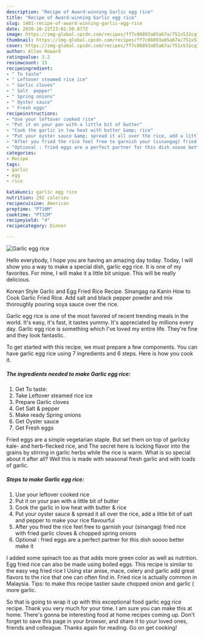 ```yaml
---
description: "Recipe of Award-winning Garlic egg rice"
title: "Recipe of Award-winning Garlic egg rice"
slug: 1401-recipe-of-award-winning-garlic-egg-rice
date: 2020-10-22T23:01:50.077Z
image: https://img-global.cpcdn.com/recipes/ff7c08893a85a67a/751x532cq70/garlic-egg-rice-recipe-main-photo.jpg
thumbnail: https://img-global.cpcdn.com/recipes/ff7c08893a85a67a/751x532cq70/garlic-egg-rice-recipe-main-photo.jpg
cover: https://img-global.cpcdn.com/recipes/ff7c08893a85a67a/751x532cq70/garlic-egg-rice-recipe-main-photo.jpg
author: Allen Howard
ratingvalue: 3.2
reviewcount: 15
recipeingredient:
- " To taste"
- " Leftover steamed rice ice"
- " Garlic cloves"
- " Salt  pepper"
- " Spring onions"
- " Oyster sauce"
- " Fresh eggs"
recipeinstructions:
- "Use your leftover cooked rice"
- "Put it on your pan with a little bit of butter"
- "Cook the garlic in low heat with butter &amp; rice"
- "Put your oyster sauce &amp; spread it all over the rice, add a little bit of salt and pepper to make your rice flavourful"
- "After you fried the rice feel free to garnish your (sinangag) fried rice with fried garlic cloves &amp; chopped spring onions"
- "Optional : fried eggs are a perfect partner for this dish soooo better make it"
categories:
- Recipe
tags:
- garlic
- egg
- rice

katakunci: garlic egg rice 
nutrition: 292 calories
recipecuisine: American
preptime: "PT10M"
cooktime: "PT32M"
recipeyield: "4"
recipecategory: Dinner

---
```



![Garlic egg rice](https://img-global.cpcdn.com/recipes/ff7c08893a85a67a/751x532cq70/garlic-egg-rice-recipe-main-photo.jpg)

Hello everybody, I hope you are having an amazing day today. Today, I will show you a way to make a special dish, garlic egg rice. It is one of my favorites. For mine, I will make it a little bit unique. This will be really delicious.

Korean Style Garlic and Egg Fried Rice Recipe. Sinangag na Kanin How to Cook Garlic Fried Rice. Add salt and black pepper powder and mix thoroughly pouring soya sauce over the rice.

Garlic egg rice is one of the most favored of recent trending meals in the world. It's easy, it's fast, it tastes yummy. It's appreciated by millions every day. Garlic egg rice is something which I've loved my entire life. They're fine and they look fantastic.


To get started with this recipe, we must prepare a few components. You can have garlic egg rice using 7 ingredients and 6 steps. Here is how you cook it.

<!--inarticleads1-->

##### The ingredients needed to make Garlic egg rice:

1. Get  To taste:
1. Take  Leftover steamed rice ice
1. Prepare  Garlic cloves
1. Get  Salt &amp; pepper
1. Make ready  Spring onions
1. Get  Oyster sauce
1. Get  Fresh eggs


Fried eggs are a simple vegetarian staple. But set them on top of garlicky kale- and herb-flecked rice, and The secret here is locking flavor into the grains by stirring in garlic herbs while the rice is warm. What is so special about it after all? Well this is made with seasonal fresh garlic and with loads of garlic. 

<!--inarticleads2-->

##### Steps to make Garlic egg rice:

1. Use your leftover cooked rice
1. Put it on your pan with a little bit of butter
1. Cook the garlic in low heat with butter &amp; rice
1. Put your oyster sauce &amp; spread it all over the rice, add a little bit of salt and pepper to make your rice flavourful
1. After you fried the rice feel free to garnish your (sinangag) fried rice with fried garlic cloves &amp; chopped spring onions
1. Optional : fried eggs are a perfect partner for this dish soooo better make it


I added some spinach too as that adds more green color as well as nutrition. Egg fried rice can also be made using boiled eggs. This recipe is similar to the easy veg fried rice I Using star anise, mace, celery and garlic add great flavors to the rice that one can often find in. Fried rice is actually common in Malaysia. Tips: to make this recipe tastier saute chopped onion and garlic ( more garlic. 

So that is going to wrap it up with this exceptional food garlic egg rice recipe. Thank you very much for your time. I am sure you can make this at home. There's gonna be interesting food at home recipes coming up. Don't forget to save this page in your browser, and share it to your loved ones, friends and colleague. Thanks again for reading. Go on get cooking!
